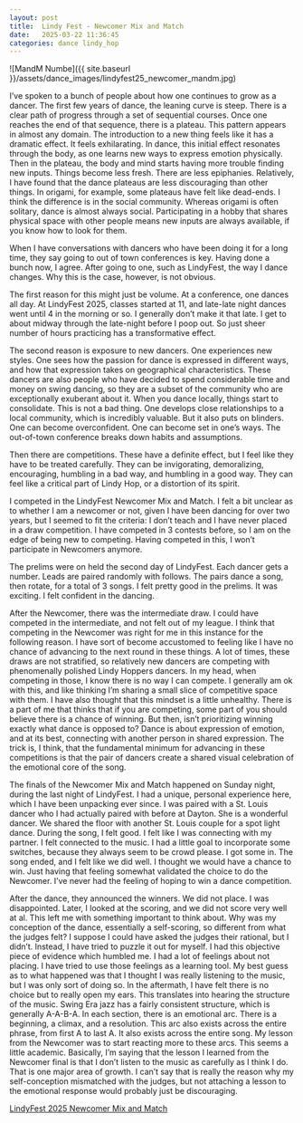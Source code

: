 ```yaml
---
layout: post
title:  Lindy Fest - Newcomer Mix and Match
date:   2025-03-22 11:36:45
categories: dance lindy_hop
---
```


![MandM Numbe]({{ site.baseurl }}/assets/dance_images/lindyfest25_newcomer_mandm.jpg)


I’ve spoken to a bunch of people about how one continues to grow as a dancer.  The first few years of dance, the leaning curve is steep.  There is a clear path of progress through a set of sequential courses.  Once one reaches the end of that sequence, there is a plateau.  This pattern appears in almost any domain.  The introduction to a new thing feels like it has a dramatic effect.  It feels exhilarating.  In dance, this initial effect resonates through the body, as one learns new ways to express emotion physically.  Then in the plateau, the body and mind starts having more trouble finding new inputs.  Things become less fresh.  There are less epiphanies.  Relatively, I have found that the dance plateaus are less discouraging than other things.  In origami, for example, some plateaus have felt like dead-ends.  I think the difference is in the social community.  Whereas origami is often solitary, dance is almost always social.  Participating in a hobby that shares physical space with other people means new inputs are always available, if you know how to look for them.

When I have conversations with dancers who have been doing it for a long time, they say going to out of town conferences is key.  Having done a bunch now, I agree.  After going to one, such as LindyFest, the way I dance changes.  Why this is the case, however, is not obvious.  

The first reason for this might just be volume.  At a conference, one dances all day. At LindyFest 2025, classes started at 11, and late-late night dances went until 4 in the morning or so.  I generally don’t make it that late.  I get to about midway through the late-night before I poop out.  So just sheer number of hours practicing has a transformative effect. 

The second reason is exposure to new dancers.  One experiences new styles.  One sees how the passion for dance is expressed in different ways, and how that expression takes on geographical characteristics.  These dancers are also people who have decided to spend considerable time and money on swing dancing, so they are a subset of the community who are exceptionally exuberant about it.  When you dance locally, things start to consolidate.  This is not a bad thing.  One develops close relationships to a local community, which is incredibly valuable.  But it also puts on blinders.  One can become overconfident.  One can become set in one’s ways.  The out-of-town conference breaks down habits and assumptions.

Then there are competitions.  These have a definite effect, but I feel like they have to be treated carefully.   They can be invigorating, demoralizing, encouraging, humbling in a bad way, and humbling in a good way.  They can feel like a critical part of Lindy Hop, or a distortion of its spirit.  

I competed in the LindyFest Newcomer Mix and Match.  I felt a bit unclear as to whether I am a newcomer or not, given I have been dancing for over two years, but I seemed to fit the criteria:  I don’t teach and I have never placed in a draw competition.  I have competed in 3 contests before, so I am on the edge of being new to competing.  Having competed in this, I won’t participate in Newcomers anymore.  

The prelims were on held  the second day of LindyFest.  Each dancer gets a number.  Leads are paired randomly with follows.  The pairs dance a song, then rotate, for a total of 3 songs.  I felt pretty good in the prelims.  It was exciting.  I felt confident in the dancing.  

After the Newcomer, there was the intermediate draw.  I could have competed in the intermediate, and not felt out of my league.  I think that competing in the Newcomer was right for me in this instance for the following reason.  I have sort of become accustomed to feeling like I have no chance of advancing to the next round in these things.  A lot of times, these draws are not stratified, so relatively new dancers are competing with phenomenally polished Lindy Hoppers dancers.  In my head, when competing in those, I know there is no way I can compete.  I generally am ok with this, and like thinking I’m sharing a small slice of competitive space with them.  I have also thought that this mindset is a little unhealthy.  There is a part of me that thinks that if you are competing, some part of you should believe there is a chance of winning.  But then, isn’t prioritizing winning exactly what dance is opposed to? Dance is about expression of emotion, and at its best, connecting with another person in shared expression.  The trick is, I think, that the fundamental minimum for advancing in these competitions is that the pair of dancers create a shared visual celebration of the emotional core of the song.

The finals of the Newcomer Mix and Match happened on Sunday night, during the last night of LindyFest.  I had a unique, personal experience here, which I have been unpacking ever since.  I was paired with a St. Louis dancer who I had actually paired with before at Dayton.  She is a wonderful dancer.  We shared the floor with another St. Louis couple for a spot light dance.  During the song, I felt good.  I felt like I was connecting with my partner.  I felt connected to the music.  I had a little goal to incorporate some switches, because they always seem to be crowd please. I got some in.  The song ended, and I felt like we did well.  I thought we would have a chance to win.  Just having that feeling somewhat validated the choice to do the Newcomer.  I’ve never had the feeling of hoping to win a dance competition. 

After the dance, they announced the winners.  We did not place.  I was disappointed.  Later, I looked at the scoring, and we did not score very well at al.  This left me with something important to think about.   Why was my conception of the dance, essentially a self-scoring, so different from what the judges felt?  I suppose I could have asked the judges their rational, but I didn’t.   Instead, I have tried to puzzle it out for myself.  I had this objective piece of evidence which humbled me.  I had a lot of feelings about not placing.  I have tried to use those feelings as a learning tool.  My best guess as to what happened was that I thought I was really listening to the music, but I was only sort of doing so.  In the aftermath, I have felt there is no choice but to really open my ears.  This translates into hearing the structure of the music.  Swing Era jazz has a fairly consistent structure, which is generally A-A-B-A.  In each section, there is an emotional arc.  There is a beginning, a climax, and a resolution.  This arc also exists across the entire phrase, from first A to last A.  It also exists across the entire song.  My lesson from the Newcomer was to start reacting more to these arcs. This seems a little academic.  Basically, I’m saying that the lesson I learned from the Newcomer final is that I don’t listen to the music as carefully as I think I do. That is one major area of growth.  I can’t say that is really the reason why my self-conception mismatched with the judges, but not attaching a  lesson to the emotional response would probably just be discouraging. 

[LindyFest 2025 Newcomer Mix and Match](https://www.youtube.com/watch?v=cGOFljECfSY)
